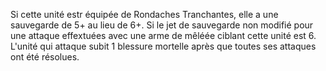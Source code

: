 Si cette unité estr équipée de Rondaches Tranchantes, elle a une sauvegarde de 5+ au lieu de 6+. Si le jet de sauvegarde non modifié pour une attaque effextuées avec une arme de mêléée ciblant cette unité est 6. L'unité qui attaque subit 1 blessure mortelle après que toutes ses attaques ont été résolues.